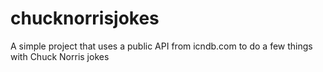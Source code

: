 # chucknorrisjokes
 A simple project that uses a public API from icndb.com to do a few things with Chuck Norris jokes

